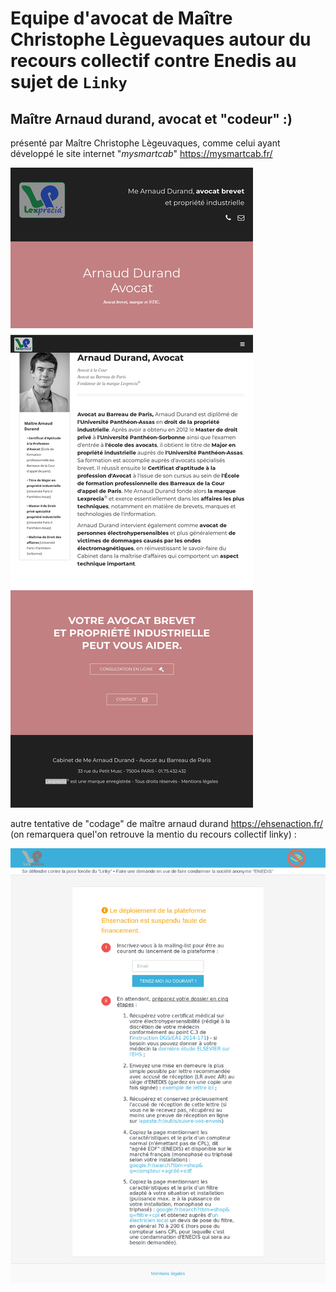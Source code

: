# Equipe d'avocat de Maître Christophe Lèguevaques autour du recours collectif contre Enedis au sujet de `Linky`


## Maître Arnaud durand, avocat et "codeur" :)

présenté par Maître Christophe Lègeuvaques, comme celui ayant développé le site internet "_mysmartcab_" https://mysmartcab.fr/

![avocat et codeur, le stéréoptype parfait](https://github.com/Jean-Baptiste-Lasselle/for-fellow-developers/raw/master/docuementation/impr.ecrans/linky/christophe-leguevaques/Firefox_Screenshot_2020-02-26T22-02-32.564Z.png)


autre tentative de "codage" de maître arnaud durand https://ehsenaction.fr/ (on remarquera quel'on retrouve la mentio du recours collectif linky) : 

![double sourire?](https://github.com/Jean-Baptiste-Lasselle/for-fellow-developers/raw/master/docuementation/impr.ecrans/linky/christophe-leguevaques/Firefox_Screenshot_2020-02-26T22-25-15.426Z.png)

